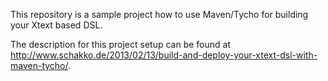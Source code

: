 This repository is a sample project how to use Maven/Tycho for building your Xtext based DSL.

The description for this project setup can be found at http://www.schakko.de/2013/02/13/build-and-deploy-your-xtext-dsl-with-maven-tycho/.
